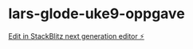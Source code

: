 # lars-glode-uke9-oppgave

[Edit in StackBlitz next generation editor ⚡️](https://stackblitz.com/~/github.com/LarsMagneGlodedata/lars-glode-uke9-oppgave)